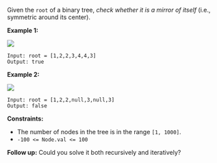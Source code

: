 Given the `root` of a binary tree, _check whether it is a mirror of itself_
(i.e., symmetric around its center).



**Example 1:**

![](https://assets.leetcode.com/uploads/2021/02/19/symtree1.jpg)

    
    
    Input: root = [1,2,2,3,4,4,3]
    Output: true
    

**Example 2:**

![](https://assets.leetcode.com/uploads/2021/02/19/symtree2.jpg)

    
    
    Input: root = [1,2,2,null,3,null,3]
    Output: false
    



**Constraints:**

  * The number of nodes in the tree is in the range `[1, 1000]`.
  * `-100 <= Node.val <= 100`



**Follow up:** Could you solve it both recursively and iteratively?

